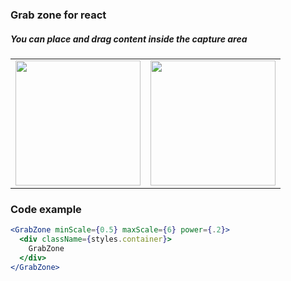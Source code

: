 ### Grab zone for react
##### You can place and drag content inside the capture area
<table>
  <tr>
    <td>
      <img
        width="200"
        height="200"
        src="https://img001.prntscr.com/file/img001/XleBp61OS8Ws5PPrtBmxzw.png"
      />
    </td>
    <td>
      <img
        width="200"
        height="200"
        src="https://img001.prntscr.com/file/img001/LQWosPd6TJ6FKdjct9a3Zg.png"
      />
    </td>
  </tr>
</table>

### Code example
```jsx
<GrabZone minScale={0.5} maxScale={6} power={.2}>
  <div className={styles.container}>
    GrabZone
  </div>
</GrabZone>
```
